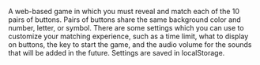 A web-based game in which you must reveal and match each of the 10 pairs of buttons. Pairs of buttons share the same background color and number, letter, or symbol. There are some settings which you can use to customize your matching experience, such as a time limit, what to display on buttons, the key to start the game, and the audio volume for the sounds that will be added in the future. Settings are saved in localStorage.
